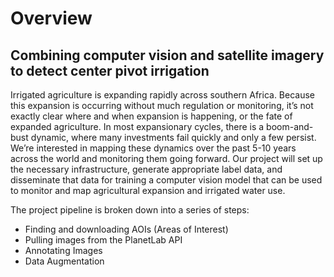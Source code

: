 # Overview

## Combining computer vision and satellite imagery to detect center pivot irrigation

Irrigated agriculture is expanding rapidly across southern Africa. Because this expansion is occurring without much regulation or monitoring, it’s not exactly clear where and when expansion is happening, or the fate of expanded agriculture. In most expansionary cycles, there is a boom-and-bust dynamic, where many investments fail quickly and only a few persist. We’re interested in mapping these dynamics over the past 5-10 years across the world and monitoring them going forward.
Our project will set up the necessary infrastructure, generate appropriate label data, and disseminate that data for training a computer vision model that can be used to monitor and map agricultural expansion and irrigated water use.

The project pipeline is broken down into a series of steps:
- Finding and downloading AOIs (Areas of Interest)
- Pulling images from the PlanetLab API
- Annotating Images
- Data Augmentation

```{tableofcontents}
```
